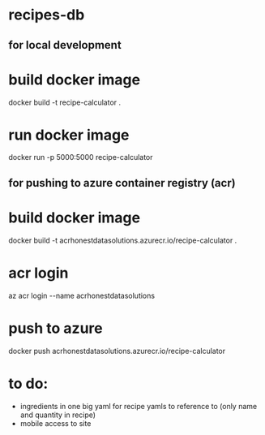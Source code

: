 # recipes-db


## for local development
# build docker image
docker build -t recipe-calculator .

# run docker image
docker run -p 5000:5000 recipe-calculator

## for pushing to azure container registry (acr)
# build docker image
docker build -t acrhonestdatasolutions.azurecr.io/recipe-calculator .

# acr login
az acr login --name acrhonestdatasolutions

# push to azure
docker push acrhonestdatasolutions.azurecr.io/recipe-calculator

# to do:
- ingredients in one big yaml for recipe yamls to reference to (only name and quantity in recipe)
- mobile access to site